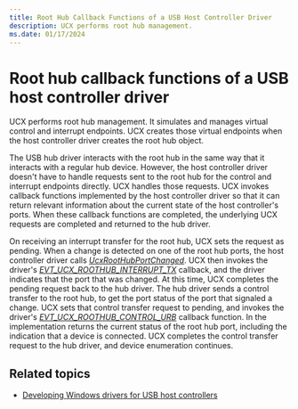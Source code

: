 ```yaml
---
title: Root Hub Callback Functions of a USB Host Controller Driver
description: UCX performs root hub management.
ms.date: 01/17/2024
---
```


# Root hub callback functions of a USB host controller driver

UCX performs root hub management. It simulates and manages virtual control and interrupt endpoints. UCX creates those virtual endpoints when the host controller driver creates the root hub object.

The USB hub driver interacts with the root hub in the same way that it interacts with a regular hub device. However, the host controller driver doesn't have to handle requests sent to the root hub for the control and interrupt endpoints directly. UCX handles those requests. UCX invokes callback functions implemented by the host controller driver so that it can return relevant information about the current state of the host controller's ports. When these callback functions are completed, the underlying UCX requests are completed and returned to the hub driver.

On receiving an interrupt transfer for the root hub, UCX sets the request as pending. When a change is detected on one of the root hub ports, the host controller driver calls *[UcxRootHubPortChanged](/windows-hardware/drivers/ddi/ucxroothub/nf-ucxroothub-ucxroothubportchanged)*. UCX then invokes the driver's *[EVT_UCX_ROOTHUB_INTERRUPT_TX](/windows-hardware/drivers/ddi/ucxroothub/nc-ucxroothub-evt_ucx_roothub_interrupt_tx)* callback, and the driver indicates that the port that was changed. At this time, UCX completes the pending request back to the hub driver. The hub driver sends a control transfer to the root hub, to get the port status of the port that signaled a change. UCX sets that control transfer request to pending, and invokes the driver's *[EVT_UCX_ROOTHUB_CONTROL_URB](/windows-hardware/drivers/ddi/ucxroothub/nc-ucxroothub-evt_ucx_roothub_control_urb)* callback function. In the implementation returns the current status of the root hub port, including the indication that a device is connected. UCX completes the control transfer request to the hub driver, and device enumeration continues.

## Related topics

- [Developing Windows drivers for USB host controllers](developing-windows-drivers-for-usb-host-controllers.md)
